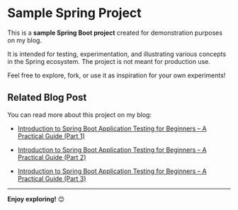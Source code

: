 # Sample Spring Project

This is a **sample Spring Boot project** created for demonstration purposes on my blog.

It is intended for testing, experimentation, and illustrating various concepts in the Spring ecosystem. The project is not meant for production use.

Feel free to explore, fork, or use it as inspiration for your own experiments!


## Related Blog Post

You can read more about this project on my blog:  

- [Introduction to Spring Boot Application Testing for Beginners – A Practical Guide (Part 1)](https://blog.giuseppe.clinaz.com/?p=1)

- [Introduction to Spring Boot Application Testing for Beginners – A Practical Guide (Part 2)](https://blog.giuseppe.clinaz.com/?p=261)

- [Introduction to Spring Boot Application Testing for Beginners – A Practical Guide (Part 3)](https://blog.giuseppe.clinaz.com/?p=285)
---

**Enjoy exploring!** 😊
